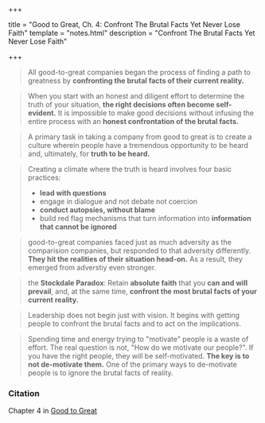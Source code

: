+++

title = "Good to Great, Ch. 4: Confront The Brutal Facts Yet Never Lose Faith"
template = "notes.html"
description = "Confront The Brutal Facts Yet Never Lose Faith"

+++
 
> All good-to-great companies began the process of finding a path to greatness by **confronting the brutal facts of their current reality.**

> When you start with an honest and diligent effort to determine the truth of your situation, **the right decisions often become self-evident.** It is impossible to make good decisions without infusing the entire process with an **honest confrontation of the brutal facts.**

> A primary task in taking a company from good to great is to create a culture wherein people have a tremendous opportunity to be heard and, ultimately, for **truth to be heard.**

> Creating a climate where the truth is heard involves four basic practices:
>  - **lead with questions**
>  - engage in dialogue and not debate not coercion
>  - **conduct autopsies, without blame**
>  - build red flag mechanisms that turn information into **information that cannot be ignored**

> good-to-great companies faced just as much adversity as the comparision companies, but responded to that adversity differently. **They hit the realities of their situation head-on.** As a result, they emerged from adverstiy even stronger.

> the **Stockdale Paradox**: Retain **absolute faith** that you **can and will prevail**, and, at the same time, **confront the most brutal facts of your current reality.**

> Leadership does not begin just with vision. It begins with getting people to confront the brutal facts and to act on the implications.

> Spending time and energy trying to "motivate" people is a waste of effort. The real question is not, "How do we motivate our people?". If you have the right people, they will be self-motivated. **The key is to not de-motivate them.** One of the primary ways to de-motivate people is to ignore the brutal facts of reality.


### Citation 
Chapter 4 in <a href="https://www.amazon.com/Good-Great-Some-Companies-Others-ebook/dp/B0058DRUV6/" target="_blank">Good to Great</a>